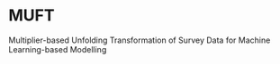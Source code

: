 # MUFT
Multiplier-based Unfolding Transformation of Survey Data for Machine Learning-based Modelling
